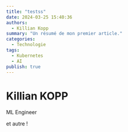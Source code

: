 ```yaml
---
title: "testss"
date: 2024-03-25 15:40:36
authors:
  - Killian Kopp
summary: "Un résumé de mon premier article."
categories:
  - Technologie
tags:
  - Kubernetes
  - AI
publish: true
---
```


# Killian KOPP

ML Engineer

et autre !